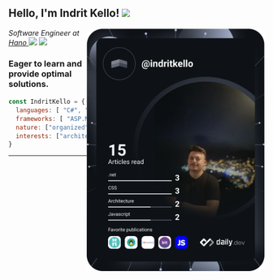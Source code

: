 <h2> Hello, I'm Indrit Kello! <img src="https://media.giphy.com/media/Y4VFF2hJTGjm6yp69i/giphy.gif" width="30"></h2>
<!--<img align='right' src="https://media.giphy.com/media/gIl90vrqMIjm3MO4Xi/giphy.gif" width="230"><a href="https://app.daily.dev/indritkello">-->

<img align='right' src="https://github.com/indritkello/indritkello/blob/main/devcard.svg" width="350" alt="Indrit Kello's Dev Card" />
<p>
  <em>
    Software Engineer at <a href="http://www.hano.no">Hano </a><img src="https://media.giphy.com/media/LPmCQHEnnO1VlYXTfl/source.gif" width="30">
  </em>
  <a href="https://www.linkedin.com/in/indrit-kello/" target="_blank"><img src="https://img.shields.io/badge/-indritkello-blue?style=flat-square&logo=Linkedin&logoColor=white&link=https://www.linkedin.com/in/indritkello/" ></a>
</p>




### Eager to learn and provide optimal solutions.  
```javascript
const IndritKello = {
  languages: [ "C#", "Javascript", "SQL", "C++", "R", "Python", "Java" ],
  frameworks: [ "ASP.NET", ".NET Core", "Vue", "React", "Angular" ],  
  nature: ["organized", "motivated", "curious", "analytic", "technology enthusiast"],
  interests: ["architecture", "infrastructure", "patterns", "design", "gamification", "nfx", "blockchain"]
}
```
---
